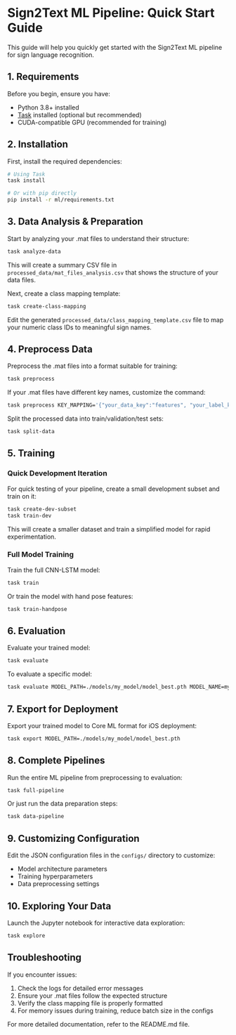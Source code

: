 # Sign2Text ML Pipeline: Quick Start Guide

This guide will help you quickly get started with the Sign2Text ML pipeline for sign language recognition.

## 1. Requirements

Before you begin, ensure you have:

- Python 3.8+ installed
- [Task](https://taskfile.dev/) installed (optional but recommended)
- CUDA-compatible GPU (recommended for training)

## 2. Installation

First, install the required dependencies:

```bash
# Using Task
task install

# Or with pip directly
pip install -r ml/requirements.txt
```

## 3. Data Analysis & Preparation

Start by analyzing your .mat files to understand their structure:

```bash
task analyze-data
```

This will create a summary CSV file in `processed_data/mat_files_analysis.csv` that shows the structure of your data files.

Next, create a class mapping template:

```bash
task create-class-mapping
```

Edit the generated `processed_data/class_mapping_template.csv` file to map your numeric class IDs to meaningful sign names.

## 4. Preprocess Data

Preprocess the .mat files into a format suitable for training:

```bash
task preprocess
```

If your .mat files have different key names, customize the command:

```bash
task preprocess KEY_MAPPING='{"your_data_key":"features", "your_label_key":"target"}'
```

Split the processed data into train/validation/test sets:

```bash
task split-data
```

## 5. Training

### Quick Development Iteration

For quick testing of your pipeline, create a small development subset and train on it:

```bash
task create-dev-subset
task train-dev
```

This will create a smaller dataset and train a simplified model for rapid experimentation.

### Full Model Training

Train the full CNN-LSTM model:

```bash
task train
```

Or train the model with hand pose features:

```bash
task train-handpose
```

## 6. Evaluation

Evaluate your trained model:

```bash
task evaluate
```

To evaluate a specific model:

```bash
task evaluate MODEL_PATH=./models/my_model/model_best.pth MODEL_NAME=my_model
```

## 7. Export for Deployment

Export your trained model to Core ML format for iOS deployment:

```bash
task export MODEL_PATH=./models/my_model/model_best.pth
```

## 8. Complete Pipelines

Run the entire ML pipeline from preprocessing to evaluation:

```bash
task full-pipeline
```

Or just run the data preparation steps:

```bash
task data-pipeline
```

## 9. Customizing Configuration

Edit the JSON configuration files in the `configs/` directory to customize:

- Model architecture parameters
- Training hyperparameters
- Data preprocessing settings

## 10. Exploring Your Data

Launch the Jupyter notebook for interactive data exploration:

```bash
task explore
```

## Troubleshooting

If you encounter issues:

1. Check the logs for detailed error messages
2. Ensure your .mat files follow the expected structure
3. Verify the class mapping file is properly formatted
4. For memory issues during training, reduce batch size in the configs

For more detailed documentation, refer to the README.md file.